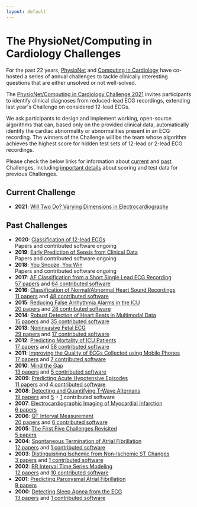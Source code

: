 ```yaml
---
layout: default
---
```


# The PhysioNet/Computing in Cardiology Challenges

For the past 22 years, [PhysioNet](https://physionet.org) and [Computing in Cardiology](http://www.cinc.org/) have co-hosted a series of annual challenges to tackle clinically interesting questions that are either unsolved or not well-solved.

The [PhysioNet/Computing in Cardiology Challenge 2021](/2021/) invites participants to identify clinical diagnoses from reduced-lead ECG recordings, extending last year's Challenge on considered 12-lead ECGs.

We ask participants to design and implement working, open-source algorithms that can, based only on the provided clinical data, automatically identify the cardiac abnormality or abnormalities present in an ECG recording. The winners of the Challenge will be the team whose algorithm achieves the highest score for hidden test sets of 12-lead or 2-lead ECG recordings.

Please check the below links for information about [current](#current) and [past](#past) Challenges, including [important details](/faq/) about scoring and test data for previous Challenges.

## <a name="current"></a> Current Challenge
- __2021__: [Will Two Do? Varying Dimensions in Electrocardiography](/2021/)

## <a name="past"></a> Past Challenges
- __2020__: [Classification of 12-lead ECGs](/2020/)  
 Papers and contributed software ongoing
- __2019__: [Early Prediction of Sepsis from Clinical Data](https://physionet.org/content/challenge-2019/)  
 Papers and contributed software ongoing
- __2018__: [You Snooze, You Win](https://physionet.org/content/challenge-2018/)  
 Papers and contributed software ongoing
- __2017__: [AF Classification from a Short Single Lead ECG Recording](https://physionet.org/content/challenge-2017/)  
  [57 papers](https://archive.physionet.org/challenge/2017/papers/) and [64 contributed software](https://archive.physionet.org/challenge/2017/sources/)
- __2016__: [Classification of Normal/Abnormal Heart Sound Recordings](https://physionet.org/content/challenge-2016/)  
 [11 papers](https://archive.physionet.org/challenge/2016/papers/) and [48 contributed software](https://archive.physionet.org/challenge/2016/sources/)
- __2015__: [Reducing False Arrhythmia Alarms in the ICU](https://physionet.org/content/challenge-2015/)  
 [20 papers](https://archive.physionet.org/challenge/2015/papers/) and [28 contributed software](https://archive.physionet.org/challenge/2015/sources/)
- __2014__: [Robust Detection of Heart Beats in Multimodal Data](https://physionet.org/content/challenge-2014/)  
 [15 papers](https://archive.physionet.org/challenge/2014/papers/) and [35 contributed software](https://archive.physionet.org/challenge/2014/sources/)
- __2013__: [Noninvasive Fetal ECG](https://physionet.org/content/challenge-2013/)  
 [29 papers](https://archive.physionet.org/challenge/2013/papers/) and [17 contributed software](https://archive.physionet.org/challenge/2013/sources/)
- __2012__: [Predicting Mortality of ICU Patients](https://physionet.org/content/challenge-2012/)  
 [17 papers](https://archive.physionet.org/challenge/2012/papers/) and [58 contributed software](https://archive.physionet.org/challenge/2012/sources/)
- __2011__: [Improving the Quality of ECGs Collected using Mobile Phones](https://physionet.org/content/challenge-2011/)  
 [17 papers](https://archive.physionet.org/challenge/2011/papers/) and [7 contributed software](https://archive.physionet.org/challenge/2011/sources/)
- __2010__: [Mind the Gap](https://physionet.org/content/challenge-2010/)  
 [13 papers](https://archive.physionet.org/challenge/2010/papers/) and [5 contributed software](https://archive.physionet.org/challenge/2010/sources/)
- __2009__: [Predicting Acute Hypotensive Episodes](https://physionet.org/content/challenge-2009/)  
 [11 papers](https://archive.physionet.org/challenge/2009/papers/) and [4 contributed software](https://archive.physionet.org/challenge/2009/sources/)
- __2008__: [Detecting and Quantifying T-Wave Alternans](https://physionet.org/content/challenge-2008/)  
 [19 papers](https://archive.physionet.org/challenge/2008/papers/) and [5](https://archive.physionet.org/challenge/2008/sources/) + [1](https://archive.physionet.org/physiotools/TWAnalyser/)  contributed software
- __2007__: [Electrocardiographic Imaging of Myocardial Infarction](https://physionet.org/content/challenge-2007/)  
 [6 papers](https://archive.physionet.org/challenge/2007/papers/)
- __2006__: [QT Interval Measurement](https://physionet.org/content/challenge-2006/)  
 [20 papers](https://archive.physionet.org/challenge/2006/papers/) and [6 contributed software](https://archive.physionet.org/challenge/2006/sources/)
- __2005__: [The First Five Challenges Revisited](https://physionet.org/content/challenge-2005/)  
 [5 papers](https://archive.physionet.org/challenge/2005/papers/)
- __2004__: [Spontaneous Termination of Atrial Fibrillation](https://physionet.org/content/challenge-2004/)  
[12 papers](https://archive.physionet.org/challenge/2004/papers/) and [1 contributed software](https://archive.physionet.org/challenge/2004/cantini-src/)
- __2003__: [Distinguishing Ischemic from Non-Ischemic ST Changes](https://physionet.org/content/challenge-2003/)  
 [3 papers](https://archive.physionet.org/challenge/2003/papers/) and [1 contributed software](https://archive.physionet.org/challenge/2003/code/)
- __2002__: [RR Interval Time Series Modeling](https://physionet.org/content/challenge-2002/)  
 [12 papers](https://archive.physionet.org/challenge/2002/papers/) and [10 contributed software](https://archive.physionet.org/challenge/2002/generators/)
- __2001__: [Predicting Paroxysmal Atrial Fibrillation](https://physionet.org/content/challenge-2001/)  
 [9 papers](https://archive.physionet.org/challenge/2001/papers/)
- __2000__: [Detecting Sleep Apnea from the ECG](https://physionet.org/content/challenge-2000/)  
 [13 papers](https://archive.physionet.org/challenge/2000/papers/) and [1 contributed software](https://archive.physionet.org/physiotools/apdet/)
